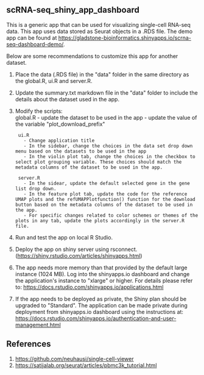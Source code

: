 ## scRNA-seq_shiny_app_dashboard

This is a generic app that can be used for visualizing single-cell RNA-seq data. This app uses data stored as Seurat objects in a .RDS file. The demo app can be found at https://gladstone-bioinformatics.shinyapps.io/scrna-seq-dashboard-demo/. 

Below are some recommendations to customize this app for another dataset.

1. Place the data (.RDS file) in the "data" folder in the same directory as the global.R, ui.R and server.R.
2. Update the summary.txt markdown file in the "data" folder to include the details about the dataset used in the app.
3. Modify the scripts:  
        global.R 
          - update the dataset to be used in the app
          - update the value of the variable "plot_download_prefix"

        ui.R
          - Change application title
          - In the sidebar, change the choices in the data set drop down menu based on the datasets to be used in the app
          - In the violin plot tab, change the choices in the checkbox to select plot grouping variable. These choices should match the metadata columns of the dataset to be used in the app.
      
        server.R
          - In the sidear, update the default selected gene in the gene list drop down.
          - In the feature plot tab, update the code for the reference UMAP plots and the refUMAPPlotfunction() function for the download button based on the metadata columns of the dataset to be used in the app.
          - For specific changes related to color schemes or themes of the plots in any tab, update the plots accordingly in the server.R file.
4. Run and test the app on local R Studio.
5. Deploy the app on shiny server using rsconnect. (https://shiny.rstudio.com/articles/shinyapps.html)
6. The app needs more memory than that provided by the default large instance (1024 MB). Log into the shinyapps.io dashboard and change the application's instance to "xlarge" or higher. For details please refer to: https://docs.rstudio.com/shinyapps.io/applications.html
7. If the app needs to be deployed as private, the Shiny plan should be upgraded to "Standard". The application can be made private during deployment from shinyapps.io dashboard using the  instructions at: https://docs.rstudio.com/shinyapps.io/authentication-and-user-management.html
 
 
## References
1. https://github.com/neuhausi/single-cell-viewer
2. https://satijalab.org/seurat/articles/pbmc3k_tutorial.html
